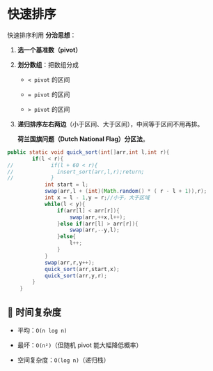 # 快速排序

快速排序利用 **分治思想**：

1. **选一个基准数（pivot）**

2. **划分数组**：把数组分成
   
   - `< pivot` 的区间
   
   - `= pivot` 的区间
   
   - `> pivot` 的区间

3. **递归排序左右两边**（小于区间、大于区间），中间等于区间不用再排。
   
   **荷兰国旗问题（Dutch National Flag）分区法**。

```java
public static void quick_sort(int[]arr,int l,int r){
        if(l < r){
//            if(l + 60 < r){
//              insert_sort(arr,l,r);return;
//            }
            int start = l;
            swap(arr,l + (int)(Math.random() * ( r - l + 1)),r);
            int x = l - 1,y = r;//小于，大于区域
            while(l < y){
                if(arr[l] < arr[r]){
                    swap(arr,++x,l++);
                }else if(arr[l] > arr[r]){
                    swap(arr,--y,l);
                }else{
                    l++;
                }
            }
            swap(arr,r,y++);
            quick_sort(arr,start,x);
            quick_sort(arr,y,r);
        }
    }
```

## 📌 时间复杂度

- 平均：`O(n log n)`

- 最坏：`O(n²)`（但随机 pivot 能大幅降低概率）

- 空间复杂度：`O(log n)`（递归栈）
